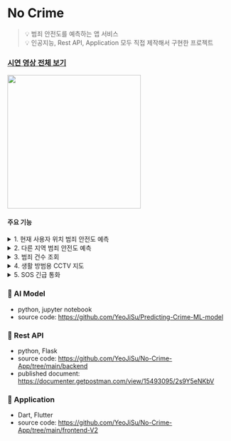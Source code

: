 # No Crime
> 💡 범죄 안전도를 예측하는 앱 서비스  <br> 
> 💡 인공지능, Rest API, Application 모두 직접 제작해서 구현한 프로젝트 <br> 

### [시연 영상 전체 보기](https://photos.app.goo.gl/g7XCYdQawfQ8n8vG7)
<a href="https://photos.app.goo.gl/g7XCYdQawfQ8n8vG7"><img src="https://github.com/YeoJiSu/No-Crime-App/assets/76769044/11d8b383-3102-4937-85e5-7b43e4f5f8bb" width = 300/></a>

#### 주요 기능

<details>
<summary>1. 현재 사용자 위치 범죄 안전도 예측</summary>
<div markdown="1">       

https://github.com/YeoJiSu/No-Crime-App/assets/76769044/40ef858b-6c53-4f06-868f-0985f0a72b34

</div>
</details>

<details>
<summary>2. 다른 지역 범죄 안전도 예측</summary>
<div markdown="1">       

https://github.com/YeoJiSu/No-Crime-App/assets/76769044/9da0cee8-791b-4da9-9676-c254643aec4b

</div>
</details>

<details>
<summary>3. 범죄 건수 조회</summary>
<div markdown="1">       

https://github.com/YeoJiSu/No-Crime-App/assets/76769044/a2e68f96-722f-45da-998b-e403c28f9525

</div>
</details>

<details>
<summary>4. 생활 방범용 CCTV 지도</summary>
<div markdown="1">       

https://github.com/YeoJiSu/No-Crime-App/assets/76769044/cf7d2635-2ca3-4d53-8e4d-56b93c90a3d1

</div>
</details>

<details>
<summary>5. SOS 긴급 통화</summary>
<div markdown="1">       

https://github.com/YeoJiSu/No-Crime-App/assets/76769044/59378c91-177e-4491-a18c-6ab7d4260245

</div>
</details>



### 🌱 AI Model
* python, jupyter notebook
* source code: https://github.com/YeoJiSu/Predicting-Crime-ML-model

### 🌱 Rest API
* python, Flask 
* source code: https://github.com/YeoJiSu/No-Crime-App/tree/main/backend
* published document: https://documenter.getpostman.com/view/15493095/2s9Y5eNKbV

### 🌱 Application
* Dart, Flutter
* source code: https://github.com/YeoJiSu/No-Crime-App/tree/main/frontend-V2
